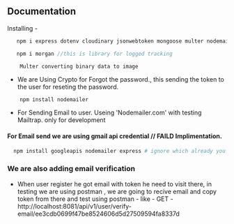 ## Documentation
 
Installing -
```bash
   npm i express dotenv cloudinary jsonwebtoken mongoose multer nodemailer nodemon bcryptjs cookie-parser cors --save
```
```javascript
   npm i morgan //this is library for logged tracking
```

```info
    Multer converting binary data to image
```

- We are Using Crypto for Forgot the password., this sending the token to the user for reseting the password.

```bash
    npm install nodemailer
```
- For Sending Email to user. Useing 'Nodemailer.com' with testing Mailtrap. only for development


#### For Email send we are using gmail api credential // FAILD Implimentation.
```bash
  npm install googleapis nodemailer express # ignore which already you installed
```


### We are also adding email verification
- When user register he got email with token he need to visit there, in testing we are using postman , we are going to recive email and copy token from there and test using postman - like - GET - http://localhost:8081/api/v1/user/verify-email/ee3cdb0699f47be8524606d5d27509594fa8337d